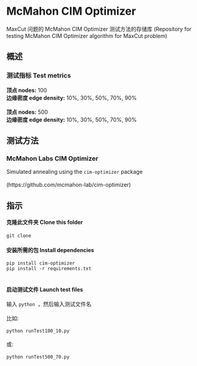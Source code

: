 # McMahon CIM Optimizer 
MaxCut 问题的 McMahon CIM Optimizer 测试方法的存储库 (Repository for testing McMahon CIM Optimizer algorithm for MaxCut problem)

<h2> 概述  </h2>
<h3>测试指标 Test metrics</h3>
 
 
 <b>顶点 nodes:</b> 100
 <br>
 <b>边缘密度 edge density:</b> 10%, 30%, 50%, 70%, 90%
 <br><br>
 <b>顶点 nodes:</b> 500
 <br>
 <b>边缘密度 edge density:</b> 10%, 30%, 50%, 70%, 90%
 
 
<h2>测试方法 </h2>
<h3>McMahon Labs CIM Optimizer </h3>
Simulated annealing using the <code>cim-optimizer</code> package<br>

<br>
(https://github.com/mcmahon-lab/cim-optimizer)

 <h2>指示 </h2>
 <h4>克隆此文件夹 Clone this folder</h4>
   <code>git clone</code>

<h4>安装所需的包 Install dependencies</h4>
  <code>pip install cim-optimizer</code> <br>
  <code>pip install -r requirements.txt</code> <br><br>
  <h4>启动测试文件 Launch test files </h4>
  输入 <code>python </code>，然后输入测试文件名  <br>
<br>
比如: <br><br> 
<code>python runTest100_10.py</code>
<br><br>
或:
<br><br>
<code>python runTest500_70.py</code>
